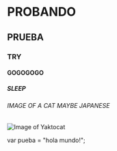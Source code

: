 # PROBANDO
## PRUEBA
### TRY
#### GOGOGOGO
##### SLEEP
###### IMAGE OF A CAT MAYBE JAPANESE

![Image of Yaktocat](https://octodex.github.com/images/yaktocat.png)

var pueba = "hola mundo!";









